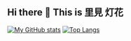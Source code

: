 ## Hi there 👋 This is 里見 灯花

[![My GitHub stats](https://github-readme-stats.vercel.app/api?username=satomitoka&count_private=true&theme=aura&line_height=24.0)](https://github.com/anuraghazra/github-readme-stats) [![Top Langs](https://github-readme-stats.vercel.app/api/top-langs/?username=satomitoka&theme=aura&layout=compact&card_width=360)](https://github.com/anuraghazra/github-readme-stats)
